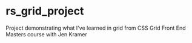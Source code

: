 # rs_grid_project
Project demonstrating what I've learned in grid from CSS Grid Front End Masters course with Jen Kramer
